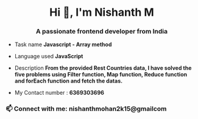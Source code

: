 <h1 align="center">Hi 👋, I'm Nishanth M</h1>
<h3 align="center">A passionate frontend developer from India</h3>

-  Task name **Javascript - Array method**
-  Language used **JavaScript**
-  Description **From the provided Rest Countries data, I have solved the five problems using Filter function, Map function, Reduce function and forEach function and fetch the datas.**
     
-  My Contact number : **6369303696**

<h3 align="left">📫 Connect with me: nishanthmohan2k15@gmailcom</h3>
<p align="left">
</p>

